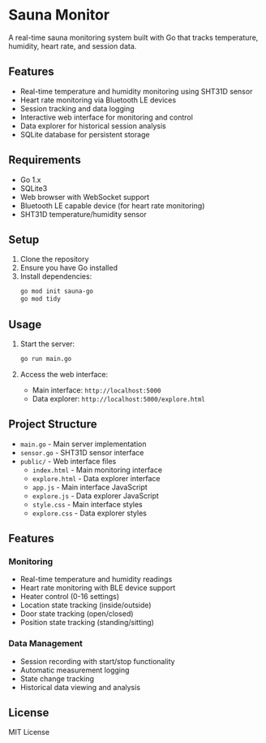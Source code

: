 # Sauna Monitor

A real-time sauna monitoring system built with Go that tracks temperature, humidity, heart rate, and session data.

## Features

- Real-time temperature and humidity monitoring using SHT31D sensor
- Heart rate monitoring via Bluetooth LE devices
- Session tracking and data logging
- Interactive web interface for monitoring and control
- Data explorer for historical session analysis
- SQLite database for persistent storage

## Requirements

- Go 1.x
- SQLite3
- Web browser with WebSocket support
- Bluetooth LE capable device (for heart rate monitoring)
- SHT31D temperature/humidity sensor

## Setup

1. Clone the repository
2. Ensure you have Go installed
3. Install dependencies:
   ```bash
   go mod init sauna-go
   go mod tidy
   ```

## Usage

1. Start the server:
   ```bash
   go run main.go
   ```

2. Access the web interface:
   - Main interface: `http://localhost:5000`
   - Data explorer: `http://localhost:5000/explore.html`

## Project Structure

- `main.go` - Main server implementation
- `sensor.go` - SHT31D sensor interface
- `public/` - Web interface files
  - `index.html` - Main monitoring interface
  - `explore.html` - Data explorer interface
  - `app.js` - Main interface JavaScript
  - `explore.js` - Data explorer JavaScript
  - `style.css` - Main interface styles
  - `explore.css` - Data explorer styles

## Features

### Monitoring
- Real-time temperature and humidity readings
- Heart rate monitoring with BLE device support
- Heater control (0-16 settings)
- Location state tracking (inside/outside)
- Door state tracking (open/closed)
- Position state tracking (standing/sitting)

### Data Management
- Session recording with start/stop functionality
- Automatic measurement logging
- State change tracking
- Historical data viewing and analysis

## License

MIT License
